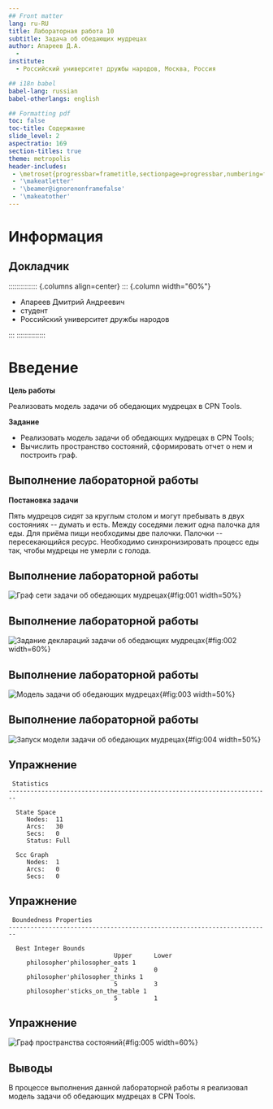 ```yaml
---
## Front matter
lang: ru-RU
title: Лабораторная работа 10
subtitle: Задача об обедающих мудрецах
author: Апареев Д.А.
  - 
institute:
  - Российский университет дружбы народов, Москва, Россия

## i18n babel
babel-lang: russian
babel-otherlangs: english

## Formatting pdf
toc: false
toc-title: Содержание
slide_level: 2
aspectratio: 169
section-titles: true
theme: metropolis
header-includes:
 - \metroset{progressbar=frametitle,sectionpage=progressbar,numbering=fraction}
 - '\makeatletter'
 - '\beamer@ignorenonframefalse'
 - '\makeatother'
---
```


# Информация

## Докладчик

:::::::::::::: {.columns align=center}
::: {.column width="60%"}

  * Апареев Дмитрий Андреевич
  * студент
  * Российский университет дружбы народов

:::
::::::::::::::

# Введение

**Цель работы**

Реализовать модель задачи об обедающих мудрецах в CPN Tools.

**Задание**

- Реализовать модель задачи об обедающих мудрецах  в CPN Tools;
- Вычислить пространство состояний, сформировать отчет о нем и построить граф.

## Выполнение лабораторной работы

**Постановка задачи**

Пять мудрецов сидят за круглым столом и могут пребывать в двух состояниях --
думать и есть. Между соседями лежит одна палочка для еды. Для приёма пищи
необходимы две палочки. Палочки -- пересекающийся ресурс. Необходимо синхронизировать процесс еды так, чтобы мудрецы не умерли с голода. 

## Выполнение лабораторной работы

![Граф сети задачи об обедающих мудрецах](image/1.png){#fig:001 width=50%}

## Выполнение лабораторной работы

![ Задание деклараций задачи об обедающих мудрецах](image/2.png){#fig:002 width=60%}

## Выполнение лабораторной работы

![Модель задачи об обедающих мудрецах](image/3.png){#fig:003 width=50%}

## Выполнение лабораторной работы

![Запуск модели задачи об обедающих мудрецах](image/4.png){#fig:004 width=50%}

## Упражнение

```
 Statistics
------------------------------------------------------------------------

  State Space
     Nodes:  11
     Arcs:   30
     Secs:   0
     Status: Full

  Scc Graph
     Nodes:  1
     Arcs:   0
     Secs:   0
```

## Упражнение

```
 Boundedness Properties
------------------------------------------------------------------------

  Best Integer Bounds
                             Upper      Lower
     philosopher'philosopher_eats 1
                             2          0
     philosopher'philosopher_thinks 1
                             5          3
     philosopher'sticks_on_the_table 1
                             5          1
```

## Упражнение

![Граф пространства состояний](image/5.png){#fig:005 width=60%}

## Выводы

В процессе выполнения данной лабораторной работы я реализовал модель задачи об обедающих мудрецах в CPN Tools.
